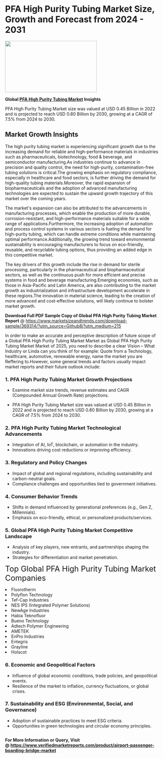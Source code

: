 <H1>PFA High Purity Tubing Market Size, Growth and Forecast from 2024 - 2031</H1><img class="aligncenter size-medium wp-image-584254" src="https://thirdeyenews.in/wp-content/uploads/2024/09/Global-Market-Research-300x168.jpeg" alt="" width="300" height="168" /><p><strong>Global&nbsp;<a href="https://www.marketsizeandtrends.com/download-sample/369314/?utm_source=Github8j?utm_medium=215">PFA High Purity Tubing Market</a> Insights</strong></p><p>PFA High Purity Tubing Market size was valued at USD 0.45 Billion in 2022 and is projected to reach USD 0.80 Billion by 2030, growing at a CAGR of 7.5% from 2024 to 2030.</p><p><h2>Market Growth Insights</h2> <p>The high purity tubing market is experiencing significant growth due to the increasing demand for reliable and high-performance materials in industries such as pharmaceuticals, biotechnology, food & beverage, and semiconductor manufacturing.As industries continue to advance in precision and quality control, the need for high-purity, contamination-free tubing solutions is critical.The growing emphasis on regulatory compliance, especially in healthcare and food sectors, is further driving the demand for high-quality tubing materials.Moreover, the rapid expansion of biopharmaceuticals and the adoption of advanced manufacturing technologies are expected to sustain the upward growth trajectory of this market over the coming years.</p> <p>The market's expansion can also be attributed to the advancements in manufacturing processes, which enable the production of more durable, corrosion-resistant, and high-performance materials suitable for a wide range of applications.Furthermore, the increasing adoption of automation and process control systems in various sectors is fueling the demand for high-purity tubing, which can handle extreme conditions while maintaining optimal performance.Additionally, the growing trend toward environmental sustainability is encouraging manufacturers to focus on eco-friendly, reusable, and recyclable tubing options, thus providing an added edge in this competitive market.</p> <p>The key drivers of this growth include the rise in demand for sterile processing, particularly in the pharmaceutical and biopharmaceutical sectors, as well as the continuous push for more efficient and precise systems in food and beverage manufacturing.Emerging economies, such as those in Asia-Pacific and Latin America, are also contributing to the market growth as industrialization and infrastructure development accelerate in these regions.The innovation in material science, leading to the creation of more advanced and cost-effective solutions, will likely continue to bolster market growth.</p> <p><span class=""><strong>Download Full PDF Sample Copy of Global PFA High Purity Tubing Market Report</strong> @ <a href="https://www.marketsizeandtrends.com/download-sample/369314/?utm_source=Github8j?utm_medium=215" target="_blank">https://www.marketsizeandtrends.com/download-sample/369314/?utm_source=Github8j?utm_medium=215</a></span></p><p>In order to make an accurate and perceptive description of future scope of a Global&nbsp;PFA High Purity Tubing Market Market as Global&nbsp;PFA High Purity Tubing Market Market of 2025, you need to describe a clear Vision &ndash; What Industry or Linda can you think of for example: Quote from a Technology, healthcare, automotive, renewable energy, name the market you are Reffering to.However, some general trends and factors usually impact market reports and their future outlook include:</p><h3>1.&nbsp;<strong>PFA High Purity Tubing Market Growth Projections</strong></h3><ul><li>Examine market size trends, revenue estimates and CAGR (Compounded Annual Growth Rate) projections.</li><li><p>PFA High Purity Tubing Market size was valued at USD 0.45 Billion in 2022 and is projected to reach USD 0.80 Billion by 2030, growing at a CAGR of 7.5% from 2024 to 2030.</p></li></ul><h3>2.&nbsp;<strong>PFA High Purity Tubing Market Technological Advancements</strong></h3><ul><li>Integration of AI, IoT, blockchain, or automation in the industry.</li><li>Innovations driving cost reductions or improving efficiency.</li></ul><h3>3.&nbsp;<strong>Regulatory and Policy Changes</strong></h3><ul><li>Impact of global and regional regulations, including sustainability and carbon-neutral goals.</li><li>Compliance challenges and opportunities tied to government initiatives.</li></ul><h3>4.&nbsp;<strong>Consumer Behavior Trends</strong></h3><ul><li>Shifts in demand influenced by generational preferences (e.g., Gen Z, Millennials).</li><li>Emphasis on eco-friendly, ethical, or personalized products/services.</li></ul><h3>5.&nbsp;<strong>Global PFA High Purity Tubing Market Competitive Landscape</strong></h3><ul><li>Analysis of key players, new entrants, and partnerships shaping the industry.</li><li>Strategies for differentiation and market penetration.</li></ul><p data-pm-slice="1 1 []"><span style="color: inherit; font-family: inherit; font-size: 25px;">Top Global PFA High Purity Tubing Market Companies</span></p><div class="" data-test-id=""><p><li>Fluorotherm</li><li> Polyflon Technology</li><li> Tef-Cap Industries</li><li> NES IPS (Integrated Polymer Solutions)</li><li> NewAge Industries</li><li> Habia Teknofluor</li><li> Bueno Technology</li><li> Adtech Polymer Engineering</li><li> AMETEK</li><li> EnPro Industries</li><li> Entegris</li><li> Grayline</li><li> Holscot</li></p></div><h3>6.&nbsp;<strong>Economic and Geopolitical Factors</strong></h3><ul><li>Influence of global economic conditions, trade policies, and geopolitical events.</li><li>Resilience of the market to inflation, currency fluctuations, or global crises.</li></ul><h3>7.&nbsp;<strong>Sustainability and ESG (Environmental, Social, and Governance)</strong></h3><ul><li>Adoption of sustainable practices to meet ESG criteria.</li><li>Opportunities in green technologies and circular economy principles.</li></ul><h2><strong style="font-size: 14px;">For More Information or Query, Visit @&nbsp;</strong><a style="background-color: #ffffff; font-size: 14px;" href="https://www.marketsizeandtrends.com/report/pfa-high-purity-tubing-market/" target="_blank">https://www.verifiedmarketreports.com/product/airport-passenger-boarding-bridge-market</a></h2>